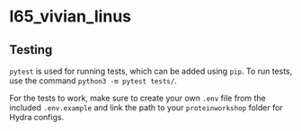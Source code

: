 # l65_vivian_linus

## Testing
`pytest` is used for running tests, which can be added using `pip`.
To run tests, use the command `python3 -m pytest tests/`.

For the tests to work, make sure to create your own `.env` file from the included `.env.example` and link the path to your `proteinworkshop` folder for Hydra configs.